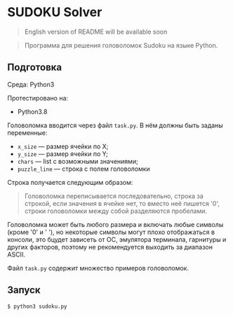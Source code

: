 # SUDOKU Solver
> English version of README will be available soon

> Программа для решения головоломок Sudoku на языке Python.

## Подготовка
Среда: Python3

Протестировано на:
* Python3.8

Головоломка вводится через файл `task.py`. В нём должны быть заданы переменные:
* `x_size` — размер ячейки по X;
* `y_size` — размер ячейки по Y;
* `chars` — list с возможными значениями;
* `puzzle_line` — строка с полем головоломки

Строка получается следующим образом:
> Головоломка переписывается последовательно, строка за строкой, если значения в ячейке нет, то вместо неё пишется '0', строки головоломки между собой разделяются пробелами.

Головоломка может быть любого размера и включать любые символы (кроме '0' и ' '), но некоторые символы могут плохо отображаться в консоли, это бцудет зависеть от ОС, эмулятора терминала, гарнитуры и других факторов, поэтому не рекомендуется выходить за диапазон ASCII.

Файл `task.py` содержит множество примеров головоломок.

## Запуск
    $ python3 sudoku.py
